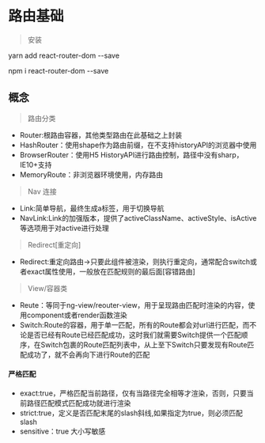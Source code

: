 # 路由基础

> 安装

yarn add react-router-dom --save

npm i react-router-dom --save

## 概念

> 路由分类

- Router:根路由容器，其他类型路由在此基础之上封装
- HashRouter：使用shape作为路由前缀，在不支持historyAPI的浏览器中使用 
- BrowserRouter：使用H5 HistoryAPI进行路由控制，路径中没有sharp，IE10+支持
- MemoryRoute：非浏览器环境使用，内存路由


> Nav 连接

- Link:简单导航，最终生成a标签，用于切换导航
- NavLink:Link的加强版本，提供了activeClassName、activeStyle、isActive等选项用于对active进行处理

> Redirect[重定向]

- Redirect:重定向路由->只要此组件被渲染，则执行重定向，通常配合switch或者exact属性使用，一般放在匹配规则的最后面[容错路由]


> View/容器类

- Reute：等同于ng-view/reouter-view，用于呈现路由匹配时渲染的内容，使用component或者render函数渲染
- Switch:Route的容器，用于单一匹配，所有的Route都会对url进行匹配，而不论是否已经有Route已经匹配成功，这时我们就需要Switch提供一个匹配顺序，在Switch包裹的Route匹配列表中，从上至下Switch只要发现有Route匹配成功了，就不会再向下进行Route的匹配


#### 严格匹配

- exact:true，严格匹配当前路径，仅有当路径完全相等才渲染，否则，只要当前路径匹配模式匹配成功就进行渲染
- strict:true，定义是否匹配末尾的slash斜线,如果指定为true，则必须匹配slash
- sensitive：true 大小写敏感





